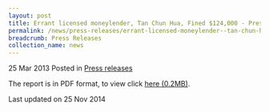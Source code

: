 ```yaml
---
layout: post
title: Errant licensed moneylender, Tan Chun Hua, Fined $124,000 - Press release
permalink: /news/press-releases/errant-licensed-moneylender--tan-chun-hua--fined--124-000---pres
breadcrumb: Press Releases
collection_name: news
---
```


25 Mar 2013 Posted in [Press releases](/news/press-releases)

The report is in PDF format, to view click [here (0.2MB)](/files/news/press-releases/2013/03/PressReleaseConvictionAndSenteningOfLicensedMoneyLenderCreditHT.pdf).

<p class="right-side-updated">Last updated on 25 Nov 2014</p>
